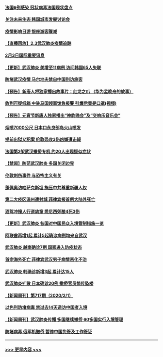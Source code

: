 #### [法国6例感染 冠状病毒法国现状盘点](../pages/prog202/a102768157.md?t=02040055) 
#### [关注未来生态 韩国城市发展讨论会](../pages/prog202/a102768153.md?t=02040055) 
#### [疫情影响日游 银座游客骤减](../pages/prog202/a102768160.md?t=02040055) 
#### [【直播回放】2.3武汉肺炎疫情追踪](../pages/prog202/a102768128.md?t=02040055) 
#### [2月3日国际重要讯息](../pages/prog202/a102767896.md?t=02040055) 
#### [【更新】武汉肺炎 美增至11病例 访问韩国65人失联](../pages/prog202/a102758911.md?t=02040055) 
#### [防堵武汉疫情 马尔地夫禁自中国到访旅客](../pages/prog202/a102767847.md?t=02040055) 
#### [【预告】新唐人将独家播出故事片：红龙之爪 （华为孟晚舟的故事）](../pages/prog202/a102767728.md?t=02040055) 
#### [收到可疑纸箱 中驻马国领事馆急报警 引爆后竟是口罩(视频)](../pages/prog202/a102767695.md?t=02040055) 
#### [【预告】元宵节新唐人独家播出“神韵晚会”及“交响乐音乐会”](../pages/prog202/a102767674.md?t=02040055) 
#### [烟喷7000公尺 日本口永良部岛火山喷发](../pages/prog202/a102767687.md?t=02040055) 
#### [提前出狱又犯案 伦敦恐攻3伤凶嫌遭击毙](../pages/prog202/a102767635.md?t=02040055) 
#### [法国第2架武汉撤侨专机 约20人出现疑似症状](../pages/prog202/a102767617.md?t=02040055) 
#### [【禁闻】防范武汉肺炎  多国关闭边界](../pages/prog202/a102767542.md?t=02040055) 
#### [伦敦刺伤事件 与恐怖主义有关](../pages/prog202/a102767509.md?t=02040055) 
#### [蓬佩奥访哈萨克斯坦 施压中共尊重新疆人权](../pages/prog202/a102767395.md?t=02040055) 
#### [第二大疫区温州遭封城 菲律宾报首例大陆外死亡](../pages/prog202/a102767388.md?t=02040055) 
#### [酒驾冲撞人行道幼童 悉尼西郊酿4死3伤](../pages/prog202/a102767238.md?t=02040055) 
#### [【更新】武汉肺炎 各国对中国民众入境管制措施一览](../pages/prog202/a102767170.md?t=02040055) 
#### [阿联酋再增1起 累计5起确诊病例均来自武汉](../pages/prog202/a102767207.md?t=02040055) 
#### [武汉肺炎 越南确诊7例 国家进入防疫状态](../pages/prog202/a102767186.md?t=02040055) 
#### [首宗海外死亡 菲律宾武汉男子病情恶化不治](../pages/prog202/a102767150.md?t=02040055) 
#### [武汉肺炎 韩确诊新增3起 累计达15人](../pages/prog202/a102767132.md?t=02040055) 
#### [武汉肺炎扩散 日本确诊20例 撤侨官员惊传坠楼](../pages/prog202/a102767109.md?t=02040055) 
#### [【新闻周刊】第717期（2020/2/1）](../pages/prog202/a102767114.md?t=02040055) 
#### [以色列防堵病毒 禁过去14天造访中国者入境](../pages/prog202/a102767091.md?t=02040055) 
#### [【新闻周刊】武汉肺炎传播 多国继续撤侨 60多国实行入境管理](../pages/prog202/a102767044.md?t=02040055) 
#### [防堵病毒 俄军机撤侨 暂停中国免签及工作签证](../pages/prog202/a102767084.md?t=02040055) 

----
#### [ >>> 更早内容 <<< ](../indexes/prog202-earlier.md)
